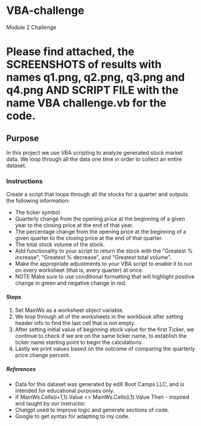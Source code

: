 # VBA-challenge
Module 2 Challenge

# Please find attached, the SCREENSHOTS of results with names q1.png, q2.png, q3.png and q4.png AND SCRIPT FILE with the name VBA challenge.vb for the code.

## Purpose 
In this project we use VBA scripting to analyze generated stock market data. We loop through all the data one time in order to collect an entire dataset. 

### Instructions

Create a script that loops through all the stocks for a quarter and outputs the following information:
- The ticker symbol
- Quarterly change from the opening price at the beginning of a given year to the closing price at the end of that year.
- The percentage change from the opening price at the beginning of a given quarter to the closing price at the end of that quarter.
- The total stock volume of the stock.
- Add functionality to your script to return the stock with the "Greatest % increase", "Greatest % decrease", and "Greatest total volume".
- Make the appropriate adjustments to your VBA script to enable it to run on every worksheet (that is, every quarter) at once.
- NOTE
  Make sure to use conditional formatting that will highlight positive change in green and negative change in red.

#### Steps 
1. Set MainWs as a worksheet object variable.
2. We loop through all of the worksheets in the workbook after setting header info to find the last cell that is not empty.
3. After setting initial value of beginning stock value for the first Ticker, we continue to check if we are on the same ticker name, to establish the ticker name starting point to begin the calculations.
4. Lastly we print values based on the outcome of comparing the quarterly price change percent.

##### References
- Data for this dataset was generated by edX Boot Camps LLC, and is intended for educational purposes only.
- If MainWs.Cells(i+1,1).Value <> MainWs.Cells(i,1).Value Then - inspired and taught by our instructor.
- Chatgpt used to improve logic and generate sections of code.
- Google to get syntax for adapting to my code.


